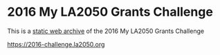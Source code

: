 # 2016 My LA2050 Grants Challenge

This is a [static web archive](https://en.wikipedia.org/wiki/Static_web_page) of the 2016 My LA2050 Grants Challenge

https://2016-challenge.la2050.org
